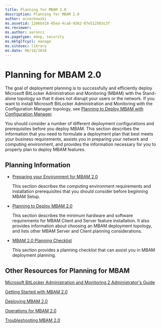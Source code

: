 ```yaml
---
title: Planning for MBAM 2.0
description: Planning for MBAM 2.0
author: aczechowski
ms.assetid: 1206bd18-05ea-4ca8-9362-07e512503c3f
ms.reviewer:
ms.author: aaroncz
ms.pagetype: mdop, security
ms.mktglfcycl: manage
ms.sitesec: library
ms.date: 06/16/2016
---
```



# Planning for MBAM 2.0


The goal of deployment planning is to successfully and efficiently deploy Microsoft BitLocker Administration and Monitoring (MBAM) with the Stand-alone topology so that it does not disrupt your users or the network. If you want to install Microsoft BitLocker Administration and Monitoring with the Configuration Manager topology, see [Planning to Deploy MBAM with Configuration Manager](planning-to-deploy-mbam-with-configuration-manager-2.md).

You should consider a number of different deployment configurations and prerequisites before you deploy MBAM. This section describes the information that you need to formulate a deployment plan that best meets your business requirements, assists you in preparing your network and computing environment, and provides the information necessary for you to properly plan to deploy MBAM features.

## Planning Information


-   [Preparing your Environment for MBAM 2.0](preparing-your-environment-for-mbam-20-mbam-2.md)

    This section describes the computing environment requirements and installation prerequisites that you should consider before beginning MBAM Setup.

-   [Planning to Deploy MBAM 2.0](planning-to-deploy-mbam-20-mbam-2.md)

    This section describes the minimum hardware and software requirements for MBAM Client and Server feature installation. It also provides information about choosing an MBAM deployment topology, and lists other MBAM Server and Client planning considerations.

-   [MBAM 2.0 Planning Checklist](mbam-20-planning-checklist-mbam-2.md)

    This section provides a planning checklist that can assist you in MBAM deployment planning.

## <a href="" id="other-resources-for-planning-for-mbam-"></a>Other Resources for Planning for MBAM


[Microsoft BitLocker Administration and Monitoring 2 Administrator's Guide](index.md)

[Getting Started with MBAM 2.0](getting-started-with-mbam-20-mbam-2.md)

[Deploying MBAM 2.0](deploying-mbam-20-mbam-2.md)

[Operations for MBAM 2.0](operations-for-mbam-20-mbam-2.md)

[Troubleshooting MBAM 2.0](troubleshooting-mbam-20-mbam-2.md)

 

 





